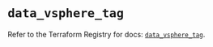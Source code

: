 # `data_vsphere_tag`

Refer to the Terraform Registry for docs: [`data_vsphere_tag`](https://registry.terraform.io/providers/hashicorp/vsphere/2.9.2/docs/data-sources/tag).
